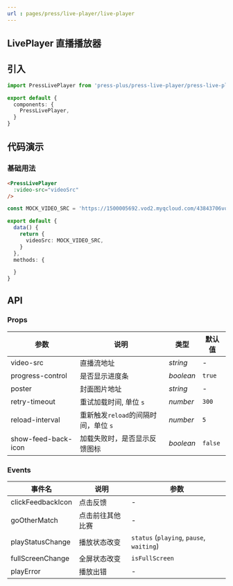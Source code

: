 ```yaml
---
url : pages/press/live-player/live-player
---
```


## LivePlayer 直播播放器


## 引入

```ts
import PressLivePlayer from 'press-plus/press-live-player/press-live-player';

export default {
  components: {
    PressLivePlayer,
  }
}
```

## 代码演示

### 基础用法

```html
<PressLivePlayer
  :video-src="videoSrc"
/>
```

```ts
const MOCK_VIDEO_SRC = 'https://1500005692.vod2.myqcloud.com/43843706vodtranscq1500005692/62656d94387702300542496289/v.f100240.m3u8';

export default {
  data() {
    return {
      videoSrc: MOCK_VIDEO_SRC,
    }
  },
  methods: {

  }
}
```


## API

### Props

| 参数                | 说明                                 | 类型      | 默认值  |
| ------------------- | ------------------------------------ | --------- | ------- |
| video-src           | 直播流地址                           | _string_  | -       |
| progress-control    | 是否显示进度条                       | _boolean_ | `true`  |
| poster              | 封面图片地址                         | _string_  | -       |
| retry-timeout       | 重试加载时间, 单位 `s`               | _number_  | `300`   |
| reload-interval     | 重新触发`reload`的间隔时间，单位 `s` | _number_  | `5`     |
| show-feed-back-icon | 加载失败时，是否显示反馈图标         | _boolean_ | `false` |



### Events

| 事件名            | 说明             | 参数                                     |
| ----------------- | ---------------- | ---------------------------------------- |
| clickFeedbackIcon | 点击反馈         | -                                        |
| goOtherMatch      | 点击前往其他比赛 | -                                        |
| playStatusChange  | 播放状态改变     | `status` (`playing`, `pause`, `waiting`) |
| fullScreenChange  | 全屏状态改变     | `isFullScreen`                           |
| playError         | 播放出错         | -                                        |
